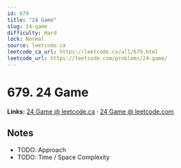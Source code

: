 ```yaml
--- 
id: 679
title: "24 Game"
slug: 24-game
difficulty: Hard
lock: Normal
source: leetcode.ca
leetcode_ca_url: https://leetcode.ca/all/679.html
leetcode_url: https://leetcode.com/problems/24-game/
---
```


# 679. 24 Game

**Links:** [24 Game @ leetcode.ca](https://leetcode.ca/all/679.html) · [24 Game @ leetcode.com](https://leetcode.com/problems/24-game/)

## Notes
- TODO: Approach
- TODO: Time / Space Complexity
